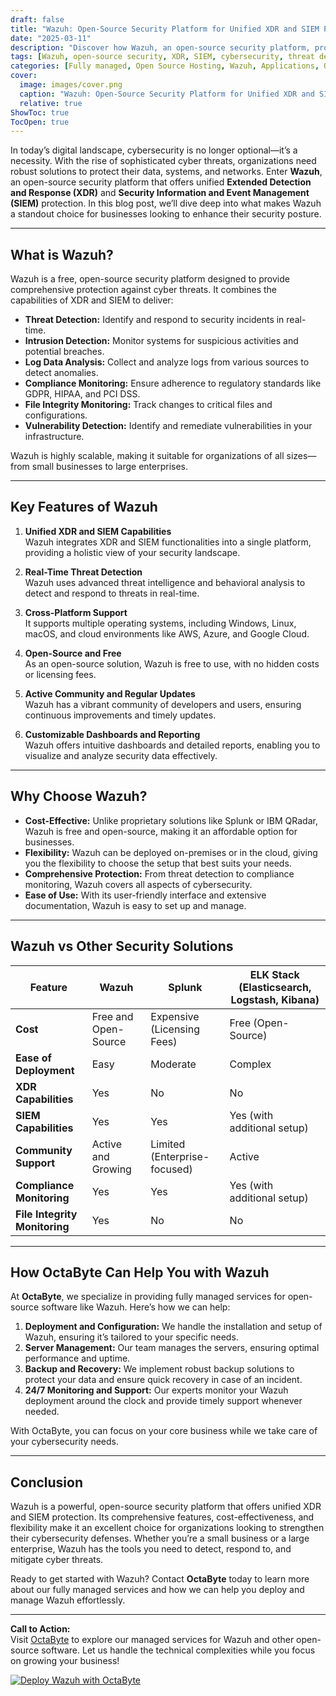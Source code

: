 ```yaml
---
draft: false
title: "Wazuh: Open-Source Security Platform for Unified XDR and SIEM Protection"
date: "2025-03-11"
description: "Discover how Wazuh, an open-source security platform, provides unified XDR and SIEM protection for your organization. Learn about its features, benefits, and how it compares to other security solutions."
tags: [Wazuh, open-source security, XDR, SIEM, cybersecurity, threat detection, intrusion detection, log analysis, compliance monitoring, Wazuh vs Splunk, Wazuh vs ELK Stack, managed security services]
categories: [Fully managed, Open Source Hosting, Wazuh, Applications, Others]
cover:
  image: images/cover.png
  caption: "Wazuh: Open-Source Security Platform for Unified XDR and SIEM Protection"
  relative: true
ShowToc: true
TocOpen: true
---
```



In today’s digital landscape, cybersecurity is no longer optional—it’s a necessity. With the rise of sophisticated cyber threats, organizations need robust solutions to protect their data, systems, and networks. Enter **Wazuh**, an open-source security platform that offers unified **Extended Detection and Response (XDR)** and **Security Information and Event Management (SIEM)** protection. In this blog post, we’ll dive deep into what makes Wazuh a standout choice for businesses looking to enhance their security posture.

---

## What is Wazuh?

Wazuh is a free, open-source security platform designed to provide comprehensive protection against cyber threats. It combines the capabilities of XDR and SIEM to deliver:

- **Threat Detection:** Identify and respond to security incidents in real-time.
- **Intrusion Detection:** Monitor systems for suspicious activities and potential breaches.
- **Log Data Analysis:** Collect and analyze logs from various sources to detect anomalies.
- **Compliance Monitoring:** Ensure adherence to regulatory standards like GDPR, HIPAA, and PCI DSS.
- **File Integrity Monitoring:** Track changes to critical files and configurations.
- **Vulnerability Detection:** Identify and remediate vulnerabilities in your infrastructure.

Wazuh is highly scalable, making it suitable for organizations of all sizes—from small businesses to large enterprises.

---

## Key Features of Wazuh

1. **Unified XDR and SIEM Capabilities**  
   Wazuh integrates XDR and SIEM functionalities into a single platform, providing a holistic view of your security landscape.

2. **Real-Time Threat Detection**  
   Wazuh uses advanced threat intelligence and behavioral analysis to detect and respond to threats in real-time.

3. **Cross-Platform Support**  
   It supports multiple operating systems, including Windows, Linux, macOS, and cloud environments like AWS, Azure, and Google Cloud.

4. **Open-Source and Free**  
   As an open-source solution, Wazuh is free to use, with no hidden costs or licensing fees.

5. **Active Community and Regular Updates**  
   Wazuh has a vibrant community of developers and users, ensuring continuous improvements and timely updates.

6. **Customizable Dashboards and Reporting**  
   Wazuh offers intuitive dashboards and detailed reports, enabling you to visualize and analyze security data effectively.

---

## Why Choose Wazuh?

- **Cost-Effective:** Unlike proprietary solutions like Splunk or IBM QRadar, Wazuh is free and open-source, making it an affordable option for businesses.
- **Flexibility:** Wazuh can be deployed on-premises or in the cloud, giving you the flexibility to choose the setup that best suits your needs.
- **Comprehensive Protection:** From threat detection to compliance monitoring, Wazuh covers all aspects of cybersecurity.
- **Ease of Use:** With its user-friendly interface and extensive documentation, Wazuh is easy to set up and manage.

---

## Wazuh vs Other Security Solutions

| Feature                | Wazuh                          | Splunk                          | ELK Stack (Elasticsearch, Logstash, Kibana) |
|------------------------|--------------------------------|---------------------------------|---------------------------------------------|
| **Cost**               | Free and Open-Source           | Expensive (Licensing Fees)      | Free (Open-Source)                         |
| **Ease of Deployment** | Easy                          | Moderate                        | Complex                                    |
| **XDR Capabilities**   | Yes                           | No                              | No                                         |
| **SIEM Capabilities**  | Yes                           | Yes                             | Yes (with additional setup)                |
| **Community Support**  | Active and Growing             | Limited (Enterprise-focused)    | Active                                     |
| **Compliance Monitoring** | Yes                        | Yes                             | Yes (with additional setup)                |
| **File Integrity Monitoring** | Yes                    | No                              | No                                         |

---

## How OctaByte Can Help You with Wazuh

At **OctaByte**, we specialize in providing fully managed services for open-source software like Wazuh. Here’s how we can help:

1. **Deployment and Configuration:** We handle the installation and setup of Wazuh, ensuring it’s tailored to your specific needs.
2. **Server Management:** Our team manages the servers, ensuring optimal performance and uptime.
3. **Backup and Recovery:** We implement robust backup solutions to protect your data and ensure quick recovery in case of an incident.
4. **24/7 Monitoring and Support:** Our experts monitor your Wazuh deployment around the clock and provide timely support whenever needed.

With OctaByte, you can focus on your core business while we take care of your cybersecurity needs.

---

## Conclusion

Wazuh is a powerful, open-source security platform that offers unified XDR and SIEM protection. Its comprehensive features, cost-effectiveness, and flexibility make it an excellent choice for organizations looking to strengthen their cybersecurity defenses. Whether you’re a small business or a large enterprise, Wazuh has the tools you need to detect, respond to, and mitigate cyber threats.

Ready to get started with Wazuh? Contact **OctaByte** today to learn more about our fully managed services and how we can help you deploy and manage Wazuh effortlessly.

---

**Call to Action:**  
Visit [OctaByte](https://octabyte.io) to explore our managed services for Wazuh and other open-source software. Let us handle the technical complexities while you focus on growing your business!

[![Deploy Wazuh with OctaByte](/images/deploy-on-octabyte.png)](https://octabyte.io/fully-managed-open-source-services/applications/others/wazuh)